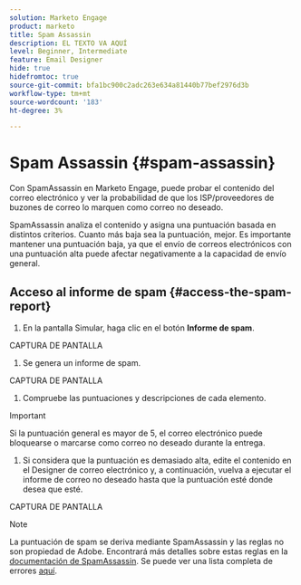```yaml
---
solution: Marketo Engage
product: marketo
title: Spam Assassin
description: EL TEXTO VA AQUÍ
level: Beginner, Intermediate
feature: Email Designer
hide: true
hidefromtoc: true
source-git-commit: bfa1bc900c2adc263e634a81440b77bef2976d3b
workflow-type: tm+mt
source-wordcount: '183'
ht-degree: 3%

---
```


# Spam Assassin {#spam-assassin}

Con SpamAssassin en Marketo Engage, puede probar el contenido del correo electrónico y ver la probabilidad de que los ISP/proveedores de buzones de correo lo marquen como correo no deseado.

SpamAssassin analiza el contenido y asigna una puntuación basada en distintos criterios. Cuanto más baja sea la puntuación, mejor. Es importante mantener una puntuación baja, ya que el envío de correos electrónicos con una puntuación alta puede afectar negativamente a la capacidad de envío general.

## Acceso al informe de spam {#access-the-spam-report}

1. En la pantalla Simular, haga clic en el botón **Informe de spam**.

CAPTURA DE PANTALLA

1. Se genera un informe de spam.

CAPTURA DE PANTALLA

1. Compruebe las puntuaciones y descripciones de cada elemento.

>[!IMPORTANT]
>
>Si la puntuación general es mayor de 5, el correo electrónico puede bloquearse o marcarse como correo no deseado durante la entrega.

1. Si considera que la puntuación es demasiado alta, edite el contenido en el Designer de correo electrónico y, a continuación, vuelva a ejecutar el informe de correo no deseado hasta que la puntuación esté donde desea que esté.

CAPTURA DE PANTALLA

>[!NOTE]
>
>La puntuación de spam se deriva mediante SpamAssassin y las reglas no son propiedad de Adobe. Encontrará más detalles sobre estas reglas en la [documentación de SpamAssassin](https://spamassassin.apache.org/#_blank). Se puede ver una lista completa de errores [aquí](https://spamassassin.apache.org/old/tests_3_0_x.html?utm_source=chatgpt.com).

